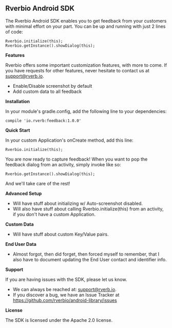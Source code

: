 Rverbio Android SDK
-------------------

The Rverbio Android SDK enables you to get feedback from your customers with minimal effort on your part. You can be up and running with just 2 lines of code:

    Rverbio.initialize(this);
    Rverbio.getInstance().showDialog(this);

**Features**

Rverbio offers some important customization features, with more to come. If you have requests for other features, never hesitate to contact us at <support@rverb.io>.

* Enable/Disable screenshot by default  
* Add custom data to all feedback

**Installation**

In your module's gradle.config, add the following line to your dependencies:
    
    compile 'io.rverb:feedback:1.0.0'
   
**Quick Start**

In your custom Application's onCreate method, add this line:

    Rverbio.initialize(this);
    
You are now ready to capture feedback! When you want to pop the feedback dialog from an activity, simply invoke like so:

    Rverbio.getInstance().showDialog(this);
    
And we'll take care of the rest!

**Advanced Setup**

* Will have stuff about initializing w/ Auto-screenshot disabled.
* Will also have stuff about calling Rverbio.initialize(this) from an activity, if you don't have a custom Application.
    
**Custom Data**

* Will have stuff about custom Key/Value pairs.

**End User Data**

* Almost forgot, then did forget, then forced myself to remember, that I also have to document updating the End User contact and identifier info.

**Support**

If you are having issues with the SDK, please let us know.  
* We can always be reached at: <support@rverb.io>.  
* If you discover a bug, we have an Issue Tracker at <https://github.com/rverbio/android-library/issues>

**License**

The SDK is licensed under the Apache 2.0 license.